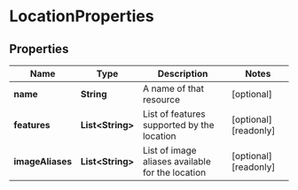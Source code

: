 

# LocationProperties

## Properties

| Name | Type | Description | Notes |
| ------------ | ------------- | ------------- | ------------- |
| **name** | **String** | A name of that resource |  [optional] |
| **features** | **List&lt;String&gt;** | List of features supported by the location |  [optional] [readonly] |
| **imageAliases** | **List&lt;String&gt;** | List of image aliases available for the location |  [optional] [readonly] |


